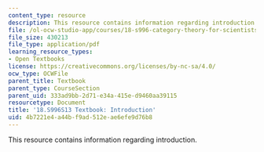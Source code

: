 ```yaml
---
content_type: resource
description: This resource contains information regarding introduction.
file: /ol-ocw-studio-app/courses/18-s996-category-theory-for-scientists-spring-2013/4b7221e4a44bf9ad512eae6efe9d76b8_MIT18_S996S13_chapter1.pdf
file_size: 430213
file_type: application/pdf
learning_resource_types:
- Open Textbooks
license: https://creativecommons.org/licenses/by-nc-sa/4.0/
ocw_type: OCWFile
parent_title: Textbook
parent_type: CourseSection
parent_uid: 333ad9bb-2d71-e34a-415e-d9460aa39115
resourcetype: Document
title: '18.S996S13 Textbook: Introduction'
uid: 4b7221e4-a44b-f9ad-512e-ae6efe9d76b8
---
```

This resource contains information regarding introduction.